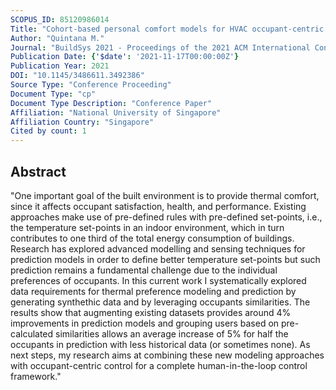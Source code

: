 ```yaml
---
SCOPUS_ID: 85120986014
Title: "Cohort-based personal comfort models for HVAC occupant-centric control"
Author: "Quintana M."
Journal: "BuildSys 2021 - Proceedings of the 2021 ACM International Conference on Systems for Energy-Efficient Built Environments"
Publication Date: {'$date': '2021-11-17T00:00:00Z'}
Publication Year: 2021
DOI: "10.1145/3486611.3492386"
Source Type: "Conference Proceeding"
Document Type: "cp"
Document Type Description: "Conference Paper"
Affiliation: "National University of Singapore"
Affiliation Country: "Singapore"
Cited by count: 1
---
```


## Abstract
"One important goal of the built environment is to provide thermal comfort, since it affects occupant satisfaction, health, and performance. Existing approaches make use of pre-defined rules with pre-defined set-points, i.e., the temperature set-points in an indoor environment, which in turn contributes to one third of the total energy consumption of buildings. Research has explored advanced modelling and sensing techniques for prediction models in order to define better temperature set-points but such prediction remains a fundamental challenge due to the individual preferences of occupants. In this current work I systematically explored data requirements for thermal preference modeling and prediction by generating synthethic data and by leveraging occupants similarities. The results show that augmenting existing datasets provides around 4% improvements in prediction models and grouping users based on pre-calculated similarities allows an average increase of 5% for half the occupants in prediction with less historical data (or sometimes none). As next steps, my research aims at combining these new modeling approaches with occupant-centric control for a complete human-in-the-loop control framework."
